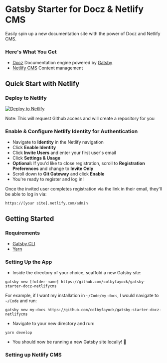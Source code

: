 # Gatsby Starter for Docz & Netlify CMS

Easily spin up a new documentation site with the power of Docz and Netlify CMS.

### Here's What You Get
* [Docz](https://docz.site) Documentation engine powered by [Gatsby](https://www.gatsbyjs.org/)
* [Netlify CMS](https://www.netlifycms.org/) Content management

## Quick Start with Netlify

### Deploy to Netlify
[![Deploy to Netlify](https://www.netlify.com/img/deploy/button.svg)](https://app.netlify.com/start/deploy?repository=https://github.com/colbyfayock/gatsby-starter-docz-netlifycms)

Note: This will request Github access and will create a repository for you

### Enable & Configure Netlify Identity for Authentication

* Navigate to **Identity** in the Netlify navigation
* Click **Enable Identity**
* Click **Invite Users** and enter your first user's email
* Click **Settings & Usage**
* **Optional:** If you'd like to close registration, scroll to **Registration Preferences** and change to **Invite Only**
* Scroll down to **Git Gateway** and click **Enable**
* You're ready to register and log in!

Once the invited user completes registration via the link in their email, they'll be able to log in via:

```https://[your site].netlify.com/admin```

## Getting Started

### Requirements
* [Gatsby CLI](https://www.npmjs.com/package/gatsby-cli)
* [Yarn](https://yarnpkg.com/en/)

### Setting Up the App
* Inside the directory of your choice, scaffold a new Gatsby site:
```
gatsby new [folder-name] https://github.com/colbyfayock/gatsby-starter-docz-netlifycms
```
For example, if I want my installation in `~/Code/my-docs`, I would navigate to `~/Code` and run:
```
gatsby new my-docs https://github.com/colbyfayock/gatsby-starter-docz-netlifycms
```
* Navigate to your new directory and run:
```
yarn develop
```
* You should now be running a new Gatsby site locally! 🎉

### Setting up Netlify CMS

